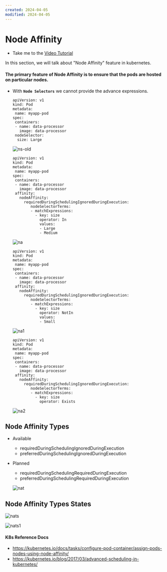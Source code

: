 ```yaml
---
created: 2024-04-05
modified: 2024-04-05
---
```

# Node Affinity
  - Take me to the [Video Tutorial](https://kodekloud.com/topic/node-affinity-2/)
  
In this section, we will talk about "Node Affinity" feature in kubernetes.

#### The primary feature of Node Affinity is to ensure that the pods are hosted on particular nodes.
- With **`Node Selectors`** we cannot provide the advance expressions.
  ```
  apiVersion: v1
  kind: Pod
  metadata:
   name: myapp-pod
  spec:
   containers:
   - name: data-processor
     image: data-processor
   nodeSelector:
    size: Large
  ```
  ![ns-old](ns-old.PNG)
  ```
  apiVersion: v1
  kind: Pod
  metadata:
   name: myapp-pod
  spec:
   containers:
   - name: data-processor
     image: data-processor
   affinity:
     nodeAffinity:
       requiredDuringSchedulingIgnoredDuringExecution:
          nodeSelectorTerms:
          - matchExpressions:
            - key: size
              operator: In
              values: 
              - Large
              - Medium
  ```
  ![na](na.PNG)
  
  ```
  apiVersion: v1
  kind: Pod
  metadata:
   name: myapp-pod
  spec:
   containers:
   - name: data-processor
     image: data-processor
   affinity:
     nodeAffinity:
       requiredDuringSchedulingIgnoredDuringExecution:
          nodeSelectorTerms:
          - matchExpressions:
            - key: size
              operator: NotIn
              values: 
              - Small
  ```
  ![na1](na1.PNG)
  
  ```
  apiVersion: v1
  kind: Pod
  metadata:
   name: myapp-pod
  spec:
   containers:
   - name: data-processor
     image: data-processor
   affinity:
     nodeAffinity:
       requiredDuringSchedulingIgnoredDuringExecution:
          nodeSelectorTerms:
          - matchExpressions:
            - key: size
              operator: Exists
  ```
  
  ![na2](na2.PNG)
  

## Node Affinity Types
- Available
  - requiredDuringSchedulingIgnoredDuringExecution
  - preferredDuringSchedulingIgnoredDuringExecution
- Planned
  - requiredDuringSchedulingRequiredDuringExecution
  - preferredDuringSchedulingRequiredDuringExecution
  
  ![nat](nat.PNG)
  
## Node Affinity Types States

  ![nats](nats.PNG)
  
  ![nats1](nats1.PNG)
  
#### K8s Reference Docs
- https://kubernetes.io/docs/tasks/configure-pod-container/assign-pods-nodes-using-node-affinity/
- https://kubernetes.io/blog/2017/03/advanced-scheduling-in-kubernetes/
